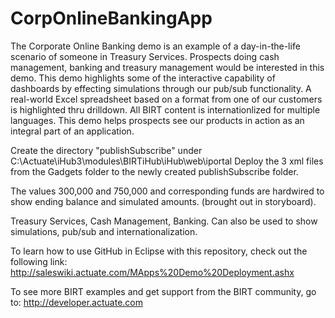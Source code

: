 CorpOnlineBankingApp
====================

The Corporate Online Banking demo is an example of a day-in-the-life scenario of someone in Treasury Services. Prospects doing cash management, banking and treasury management would be interested in this demo. This demo highlights some of the interactive capability of dashboards by effecting simulations through our pub/sub functionality. A real-world Excel spreadsheet based on a format from one of our customers is highlighted thru drilldown. All BIRT content is internationlized for multiple languages. This demo helps prospects see our products in action as an integral part of an application.

Create the directory "publishSubscribe" under C:\Actuate\iHub3\modules\BIRTiHub\iHub\web\iportal
Deploy the 3 xml files from the Gadgets folder to the newly created publishSubscribe folder.

The values 300,000 and 750,000 and corresponding funds are hardwired to show ending balance and simulated amounts. (brought out in storyboard).

Treasury Services, Cash Management, Banking. Can also be used to show simulations, pub/sub and internationalization.

To learn how to use GitHub in Eclipse with this repository, check out the following link:
http://saleswiki.actuate.com/MApps%20Demo%20Deployment.ashx

To see more BIRT examples and get support from the BIRT community, go to:
http://developer.actuate.com
